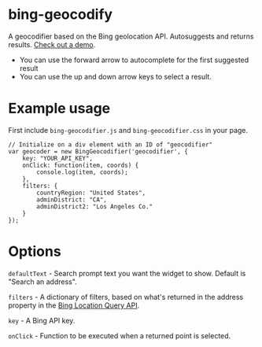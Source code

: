# bing-geocodify
A geocodifier based on the Bing geolocation API. Autosuggests and returns results. [Check out a demo](https://datadesk.github.io/bing-geocodify/). 

- You can use the forward arrow to autocomplete for the first suggested result
- You can use the up and down arrow keys to select a result. 


# Example usage
First include `bing-geocodifier.js` and `bing-geocodifier.css` in your page. 

```
// Initialize on a div element with an ID of "geocodifier"
var geocoder = new BingGeocodifier('geocodifier', {
    key: "YOUR_API_KEY",
    onClick: function(item, coords) {
        console.log(item, coords);
    },
    filters: {
        countryRegion: "United States",
        adminDistrict: "CA",
        adminDistrict2: "Los Angeles Co."
    }
});
```

# Options
`defaultText` - Search prompt text you want the widget to show. Default is "Search an address".

`filters` - A dictionary of filters, based on what's returned in the address property in the [Bing Location Query API](https://msdn.microsoft.com/en-us/library/ff701711.aspx).

`key` - A Bing API key. 

`onClick` - Function to be executed when a returned point is selected.
